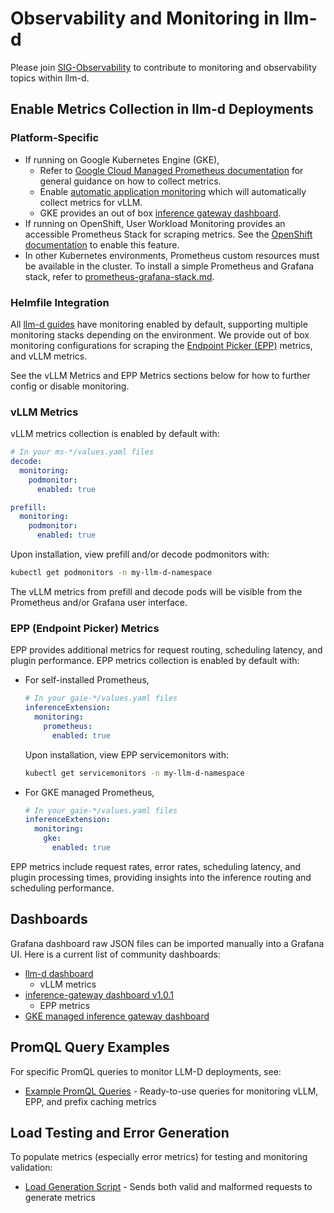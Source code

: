 # Observability and Monitoring in llm-d

Please join [SIG-Observability](https://github.com/llm-d/llm-d/blob/main/SIGS.md#sig-observability) to contribute to monitoring and observability topics within llm-d.

## Enable Metrics Collection in llm-d Deployments

### Platform-Specific

- If running on Google Kubernetes Engine (GKE), 
  - Refer to [Google Cloud Managed Prometheus documentation](https://cloud.google.com/stackdriver/docs/managed-prometheus)
  for general guidance on how to collect metrics.
  - Enable [automatic application monitoring](https://cloud.google.com/kubernetes-engine/docs/how-to/configure-automatic-application-monitoring) which will automatically collect metrics for vLLM.
  - GKE provides an out of box [inference gateway dashboard](https://cloud.google.com/kubernetes-engine/docs/how-to/customize-gke-inference-gateway-configurations#inference-gateway-dashboard).
- If running on OpenShift, User Workload Monitoring provides an accessible Prometheus Stack for scraping metrics. See the
  [OpenShift documentation](https://docs.redhat.com/en/documentation/openshift_container_platform/4.18/html/monitoring/configuring-user-workload-monitoring#enabling-monitoring-for-user-defined-projects_preparing-to-configure-the-monitoring-stack-uwm)
  to enable this feature.
- In other Kubernetes environments, Prometheus custom resources must be available in the cluster. To install a simple Prometheus and Grafana stack,
  refer to [prometheus-grafana-stack.md](./prometheus-grafana-stack.md).

### Helmfile Integration

All [llm-d guides](../../guides/README.md) have monitoring enabled by default, supporting multiple monitoring stacks depending on the environment. We provide out of box monitoring configurations for scraping the [Endpoint Picker (EPP)](https://github.com/kubernetes-sigs/gateway-api-inference-extension/tree/main/docs/proposals/004-endpoint-picker-protocol) metrics, and vLLM metrics.

See the vLLM Metrics and EPP Metrics sections below for how to further config or disable monitoring.

### vLLM Metrics

vLLM metrics collection is enabled by default with:

```yaml
# In your ms-*/values.yaml files
decode:
  monitoring:
    podmonitor:
      enabled: true

prefill:
  monitoring:
    podmonitor:
      enabled: true
```

Upon installation, view prefill and/or decode podmonitors with:

```bash
kubectl get podmonitors -n my-llm-d-namespace
```

The vLLM metrics from prefill and decode pods will be visible from the Prometheus and/or Grafana user interface.

### EPP (Endpoint Picker) Metrics

EPP provides additional metrics for request routing, scheduling latency, and plugin performance. EPP metrics collection is enabled by default with:

* For self-installed Prometheus,

  ```yaml
  # In your gaie-*/values.yaml files
  inferenceExtension:
    monitoring:
      prometheus:
        enabled: true
  ```

  Upon installation, view EPP servicemonitors with:

  ```bash
  kubectl get servicemonitors -n my-llm-d-namespace
  ```

* For GKE managed Prometheus,

  ```yaml
  # In your gaie-*/values.yaml files
  inferenceExtension:
    monitoring:
      gke:
        enabled: true
  ```

EPP metrics include request rates, error rates, scheduling latency, and plugin processing times, providing insights into the inference routing and scheduling performance.

## Dashboards

Grafana dashboard raw JSON files can be imported manually into a Grafana UI. Here is a current list of community dashboards:

- [llm-d dashboard](./grafana/dashboards/llm-d-dashboard.json)
  - vLLM metrics
- [inference-gateway dashboard v1.0.1](https://github.com/kubernetes-sigs/gateway-api-inference-extension/blob/v1.0.1/tools/dashboards/inference_gateway.json)
  - EPP metrics
- [GKE managed inference gateway dashboard](https://cloud.google.com/kubernetes-engine/docs/how-to/customize-gke-inference-gateway-configurations#inference-gateway-dashboard)

## PromQL Query Examples

For specific PromQL queries to monitor LLM-D deployments, see:

- [Example PromQL Queries](./example-promQL-queries.md) - Ready-to-use queries for monitoring vLLM, EPP, and prefix caching metrics

## Load Testing and Error Generation

To populate metrics (especially error metrics) for testing and monitoring validation:

- [Load Generation Script](./scripts/generate-load-llmd.sh) - Sends both valid and malformed requests to generate metrics

